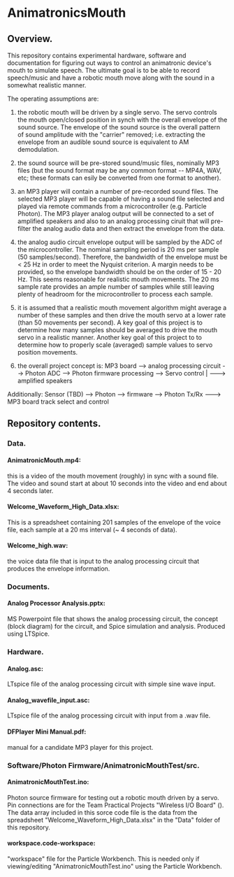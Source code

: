 # AnimatronicsMouth

## Overview.
This repository contains experimental hardware, software and documentation for figuring out
ways to control an animatronic device's mouth to simulate speech.  The ultimate goal is to
be able to record speech/music and have a robotic mouth move along with the sound in a 
somewhat realistic manner.

The operating assumptions are:
1. the robotic mouth will be driven by a single servo.  The servo controls the mouth open/closed
position in synch with the overall envelope of the sound source.  The envelope of the sound source
is the overall pattern of sound amplitude with the "carrier" removed; i.e. extracting the
envelope from an audible sound source is equivalent to AM demodulation.

2. the sound source will be pre-stored sound/music files, nominally MP3 files (but the sound format
may be any common format -- MP4A, WAV, etc; these formats can esily be converted from one format to another).

3. an MP3 player will contain a number of pre-recorded sound files.  The selected MP3 player will be capable
of having a sound file selected and played via remote commands from a microcontroller (e.g. Particle Photon).
The MP3 player analog output will be connected to a set of amplified speakers and also to an analog
processing ciruit that will pre-filter the analog audio data and then extract the envelope from the data.

4. the analog audio circuit envelope output will be sampled by the ADC of the microcontroller.  The nominal
sampling period is 20 ms per sample (50 samples/second). Therefore, the bandwidth of the envelope must be < 25 Hz
in order to meet the Nyquist criterion.  A margin needs to be provided, so the envelope bandwidth should be on
the order of 15 - 20 Hz. This seems reasonable for realistic mouth movements.  The 20 ms sample rate provides
an ample number of samples while still leaving plenty of headroom for the microcontroller to process each sample.

5. it is assumed that a realistic mouth movement algorithm might average a number of these samples and then drive
the mouth servo at a lower rate (than 50 movements per second).  A key goal of this project is to determine
how many samples should be averaged to drive the mouth servo in a realistic manner.  Another key goal of this 
project to to determine how to properly scale (averaged) sample values to servo position movements.

6. the overall project concept is:
MP3 board --> analog processing circuit --> Photon ADC --> Photon firmware processing --> Servo control
       |
        ---> amplified speakers

Additionally:
Sensor (TBD) --> Photon --> firmware --> Photon Tx/Rx ---> MP3 board track select and control

## Repository contents.
### Data.
#### AnimatronicMouth.mp4: 
this is a video of the mouth movement (roughly) in sync with
a sound file.  The video and sound start at about 10 seconds into the video and end
about 4 seconds later.

#### Welcome_Waveform_High_Data.xlsx:  
This is a spreadsheet containing 201 samples of the
envelope of the voice file, each sample at a 20 ms interval (~ 4 seconds of data).

#### Welcome_high.wav:  
the voice data file that is input to the analog processing circuit that
produces the envelope information.

### Documents.
#### Analog Processor Analysis.pptx:  
MS Powerpoint file that shows the analog processing circuit, the 
concept (block diagram) for the circuit, and Spice simulation and analysis.  Produced using LTSpice.

### Hardware.
#### Analog.asc: 
LTspice file of the analog processing circuit with simple sine wave input.

#### Analog_wavefile_input.asc:  
LTspice file of the analog processing circuit with input from a .wav file.

#### DFPlayer Mini Manual.pdf:  
manual for a candidate MP3 player for this project.

### Software/Photon Firmware/AnimatronicMouthTest/src.
#### AnimatronicMouthTest.ino:  
Photon source firmware for testing out a robotic mouth driven
by a servo. Pin connections are for the Team Practical Projects "Wireless I/O Board"
(). The data array included in this sorce code file is the data from the spreadsheet
"Welcome_Waveform_High_Data.xlsx" in the "Data" folder of this repository.

#### workspace.code-workspace: 
"workspace" file for the Particle Workbench.  This is needed only if
viewing/editing "AnimatronicMouthTest.ino" using the Particle Workbench.
